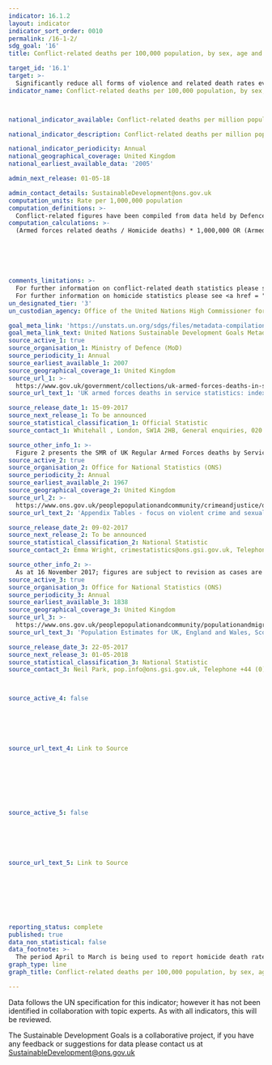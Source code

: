 ```yaml
---
indicator: 16.1.2
layout: indicator
indicator_sort_order: 0010
permalink: /16-1-2/
sdg_goal: '16'
title: Conflict-related deaths per 100,000 population, by sex, age and cause

target_id: '16.1'
target: >-
  Significantly reduce all forms of violence and related death rates everywhere
indicator_name: Conflict-related deaths per 100,000 population, by sex, age and cause



national_indicator_available: Conflict-related deaths per million population

national_indicator_description: Conflict-related deaths per million population

national_indicator_periodicity: Annual
national_geographical_coverage: United Kingdom
national_earliest_available_data: '2005'

admin_next_release: 01-05-18

admin_contact_details: SustainableDevelopment@ons.gov.uk
computation_units: Rate per 1,000,000 population
computation_definitions: >-
  Conflict-related figures have been compiled from data held by Defence Statistics. The data are presented for Tri-Service and separately for each of the services; Naval Service, Army and Royal Air Force. Figures are presented for UK Regular Armed Forces deaths by Service, Standardised Mortality Ratios1 (SMR) (95% confidence intervals (CI)). UK Regulars are defined as full time Service personnel, including Nursing Services, but excluding FTRS personnel, Gurkhas, Naval activated Reservists, mobilised Reservists, Military Provost Guarding Service (MPGS) and Non Regular Permanent Service (NRPS). Unless otherwise stated, includes trained and untrained personnel. Homicide figures have been compiled from the Homicide Index recorded by the Home Office, which contains detailed record-level information about each homicide recorded by police in England and Wales. The figures are for completed homicides (that is, excluding attempted murder).
computation_calculations: >-
  (Armed forces related deaths / Homicide deaths) * 1,000,000 OR (Armed forces related deaths / Population) * 1,000,000






comments_limitations: >-
  For further information on conflict-related death statistics please see - <a href = "https://www.gov.uk/government/uploads/system/uploads/attachment_data/file/603600/20170330_UK_Deaths_National_Statistic_2017_O.pdf">pdf (500kb)</a>.
  For further information on homicide statistics please see <a href = "https://www.ons.gov.uk/peoplepopulationandcommunity/crimeandjustice/datasets/appendixtableshomicideinenglandandwales">crime and justice data sets ONS</a>.
un_designated_tier: '3'
un_custodian_agency: Office of the United Nations High Commissioner for Human Rights (OHCHR)

goal_meta_link: 'https://unstats.un.org/sdgs/files/metadata-compilation/Metadata-Goal-16.pdf'
goal_meta_link_text: United Nations Sustainable Development Goals Metadata (PDF 1.3 MB)
source_active_1: true
source_organisation_1: Ministry of Defence (MoD)
source_periodicity_1: Annual
source_earliest_available_1: 2007
source_geographical_coverage_1: United Kingdom
source_url_1: >-
  https://www.gov.uk/government/collections/uk-armed-forces-deaths-in-service-statistics-index
source_url_text_1: 'UK armed forces deaths in service statistics: index'

source_release_date_1: 15-09-2017
source_next_release_1: To be announced
source_statistical_classification_1: Official Statistic 
source_contact_1: Whitehall , London, SW1A 2HB, General enquiries, 020 7218 9000

source_other_info_1: >-
  Figure 2 presents the SMR of UK Regular Armed Forces deaths by Service, 2007-2016.
source_active_2: true
source_organisation_2: Office for National Statistics (ONS)
source_periodicity_2: Annual
source_earliest_available_2: 1967
source_geographical_coverage_2: United Kingdom
source_url_2: >-
  https://www.ons.gov.uk/peoplepopulationandcommunity/crimeandjustice/datasets/appendixtablesfocusonviolentcrimeandsexualoffences
source_url_text_2: 'Appendix Tables - focus on violent crime and sexual offences'

source_release_date_2: 09-02-2017
source_next_release_2: To be announced
source_statistical_classification_2: National Statistic
source_contact_2: Emma Wright, crimestatistics@ons.gsi.gov.uk, Telephone +44 (0)1329 444650

source_other_info_2: >-
  As at 16 November 2017; figures are subject to revision as cases are dealt with by the police and the courts, or as further information becomes available. Year ending March 2011 includes 1 victim with unknown age. Year ending March 2012 includes 1 victim with unknown gender. Year ending March 2015 includes 1 victim with unknown gender. Year ending March 2016 includes 1 victim with unknown gender.   
source_active_3: true
source_organisation_3: Office for National Statistics (ONS)
source_periodicity_3: Annual
source_earliest_available_3: 1838
source_geographical_coverage_3: United Kingdom
source_url_3: >-
  https://www.ons.gov.uk/peoplepopulationandcommunity/populationandmigration/populationestimates/datasets/populationestimatesforukenglandandwalesscotlandandnorthernireland 
source_url_text_3: 'Population Estimates for UK, England and Wales, Scotland and Northern Ireland'

source_release_date_3: 22-05-2017
source_next_release_3: 01-05-2018
source_statistical_classification_3: National Statistic
source_contact_3: Neil Park, pop.info@ons.gsi.gov.uk, Telephone +44 (0)1329 444661



source_active_4: false






source_url_text_4: Link to Source








source_active_5: false






source_url_text_5: Link to Source








reporting_status: complete
published: true
data_non_statistical: false
data_footnote: >-
  The period April to March is being used to report homicide death rates. The date on the X axis is the year at the start of the period.
graph_type: line
graph_title: Conflict-related deaths per 100,000 population, by sex, age and cause

---
```

Data follows the UN specification for this indicator; however it has not been identified in collaboration with topic experts. As with all indicators, this will be reviewed.
  
The Sustainable Development Goals is a collaborative project, if you have any feedback or suggestions for data please contact us at <SustainableDevelopment@ons.gov.uk>



